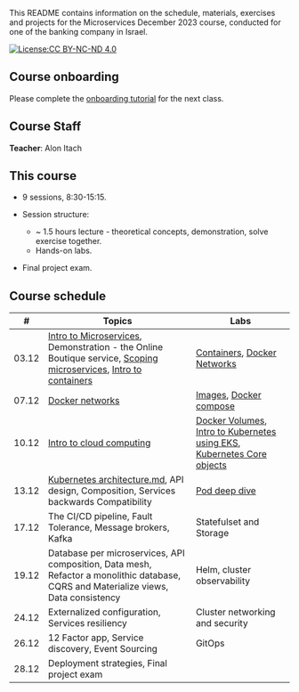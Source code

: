 This README contains information on the schedule, materials, exercises and projects for the Microservices December 2023 course, conducted for one of the banking company in Israel.

[![License:CC BY-NC-ND 4.0](https://img.shields.io/badge/License-CC%20BY--NC--ND%204.0-lightgrey.svg)](https://creativecommons.org/licenses/by-nc-nd/4.0/)


## Course onboarding

Please complete the [onboarding tutorial](tutorials/onboarding.md) for the next class.

## Course Staff

**Teacher**: Alon Itach

## This course

- 9 sessions, 8:30-15:15.

- Session structure:
  - ~ 1.5 hours lecture - theoretical concepts, demonstration, solve exercise together.
  - Hands-on labs. 

- Final project exam.

## Course schedule


| #  | Topics                                                                                                                                                                                                                                                                                                                                                            | Labs                                                                                                                                                                           | 
|----|-------------------------------------------------------------------------------------------------------------------------------------------------------------------------------------------------------------------------------------------------------------------------------------------------------------------------------------------------------------------|--------------------------------------------------------------------------------------------------------------------------------------------------------------------------------|
| 03.12 | [Intro to Microservices](https://alonitac.github.io/Microservices23/slides/microservices_intro.html), Demonstration - the Online Boutique service, [Scoping microservices](https://alonitac.github.io/Microservices23/slides/microservices_scoping_services.html), [Intro to containers](https://alonitac.github.io/Microservices23/slides/containers_intro.html) | [Containers](tutorials/docker_containers.md), [Docker Networks](tutorials/docker_networking.md)                                                                                |   
| 07.12 | [Docker networks](https://alonitac.github.io/Microservices23/slides/docker_networking.html)                                                                                                                                                                                                                                                                       | [Images](tutorials/docker_images.md), [Docker compose](tutorials/docker_compose.md)                                                                                            | 
| 10.12 | [Intro to cloud computing](https://alonitac.github.io/Microservices23/slides/aws_intro.html)                                                                                                                                                                                                                                                                      | [Docker Volumes](tutorials/docker_volumes.md), [Intro to Kubernetes using EKS](tutorials/k8s_setup_and_intro_eks.md), [Kubernetes Core objects](tutorials/k8s_core_objects.md) | 
| 13.12 | [Kubernetes architecture.md](tutorials/k8s_main_components.md), API design, Composition, Services backwards Compatibility                                                                                                                                                                                                                                         | [Pod deep dive](tutorials/k8s_pod_deep_dive.md)                                                                                                                                                    | 
| 17.12 | The CI/CD pipeline, Fault Tolerance, Message brokers, Kafka                                                                                                                                                                                                                                                                                                       | Statefulset and Storage                                                                                                                                                        | 
| 19.12 | Database per microservices, API composition, Data mesh, Refactor a monolithic database, CQRS and Materialize views, Data consistency                                                                                                                                                                                                                              | Helm, cluster observability                                                                                                                                                    | 
| 24.12 | Externalized configuration, Services resiliency                                                                                                                                                                                                                                                                                                                   | Cluster networking and security                                                                                                                                                | 
| 26.12 | 12 Factor app, Service discovery, Event Sourcing                                                                                                                                                                                                                                                                                                                  | GitOps                                                                                                                                                                         | 
| 28.12 | Deployment strategies, Final project exam                                                                                                                                                                                                                                                                                                                         |                                                                                                                                                                                | 


